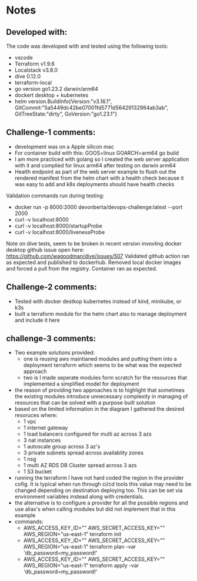 # Notes

## Developed with:
The code was developed with and tested using the following tools:
* vscode
* Terraform v1.9.6
* Localstack v3.8.0
* dive 0.12.0
* terraform-local
* go version go1.23.2 darwin/arm64
* dockert desktop + kubernetes
* helm version.BuildInfo{Version:"v3.16.1", GitCommit:"5a5449dc42be07001fd5771d56429132984ab3ab", GitTreeState:"dirty", GoVersion:"go1.23.1"}

## Challenge-1 comments:

* development was on a Apple silicon mac
* For container build with this: GOOS=linux GOARCH=arm64 go build
* I am more practiced with golang so I created the web server application with it and complied for linux arm64 after testing on darwin arm64
* Health endpoint as part of the web server example to flush out the rendered manifest from the helm chart with a health check because it was easy to add and k8s deployments should have health checks

Validation commands run during testing:
* docker run -p 8000:2000 devonberta/devops-challenge:latest --port 2000
* curl -v localhost:8000
* curl -v localhost:8000/startupProbe
* curl -v localhost:8000/livenessProbe

Note on dive tests, seem to be broken in recent version invovling docker desktop github issue open here: https://github.com/wagoodman/dive/issues/507
Validated github action ran as expected and published to dockerhub.
Removed local docker images and forced a pull from the registry. Container ran as expected.
## Challenge-2 comments:

* Tested with docker destkop kubernetes instead of kind, minikube, or k3s
* built a terraform module for the helm chart also to manage deployment and include it here

## challenge-3 comments:

* Two example solutions provided: 
    * one is reusing aws maintianed modules and putting them into a deployment terraform which seems to be what was the expected approach
    * two is I made seperate modules form scratch for the resources that implemented a simplified model for deployment
* the reason of providing two approaches is to highlight that sometimes the existing modules introduce unnecessary complexity in managing of resources that can be solved with a purpose built solution
* based on the limited information in the diagram I gathered the desired resoruces where:
    * 1 vpc
    * 1 internet gateway
    * 1 load balancers configured for multi az across 3 azs
    * 3 nat instances
    * 1 autoscale group across 3 az's 
    * 3 private subnets spread across availablity zones
    * 1 nsg
    * 1 multi AZ RDS DB Cluster spread across 3 azs
    * 1 S3 bucket
* running the terraform I have not hard coded the region in the provider cofig. It is typical when run through ci/cd tools this value may need to be changed depending on destination deploying too. This can be set via environment variables instead along with credentials. 
* the alternative is to configure a provider for all the possible regions and use alias's when calling modules but did not implement that in this example
* commands:
    * AWS_ACCESS_KEY_ID="" AWS_SECRET_ACCESS_KEY="" AWS_REGION="us-east-1" terraform init
    * AWS_ACCESS_KEY_ID="" AWS_SECRET_ACCESS_KEY="" AWS_REGION="us-east-1" terraform plan -var 'db_password=my_password!'
    * AWS_ACCESS_KEY_ID="" AWS_SECRET_ACCESS_KEY="" AWS_REGION="us-east-1" terraform apply -var 'db_password=my_password!'